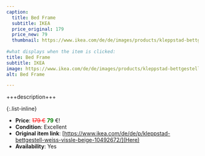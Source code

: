 ```yaml
---
caption:
  title: Bed Frame
  subtitle: IKEA
  price_original: 179
  price_new: 79
  thumbnail: https://www.ikea.com/de/de/images/products/kleppstad-bettgestell-weiss-vissle-beige__1035340_pe840527_s5.jpg
  
#what displays when the item is clicked:
title: Bed Frame
subtitle: IKEA
image: https://www.ikea.com/de/de/images/products/kleppstad-bettgestell-weiss-vissle-beige__1035340_pe840527_s5.jpg
alt: Bed Frame

---
```

+++description+++

{:.list-inline} 
- **Price**: <span style="color:red"><del>179 €</del></span> <span style="color:green">**79**</span> €!
- **Condition**: Excellent
- **Original item link**: [https://www.ikea.com/de/de/p/kleppstad-bettgestell-weiss-vissle-beige-10492672/](Here)
- **Availability**: Yes
